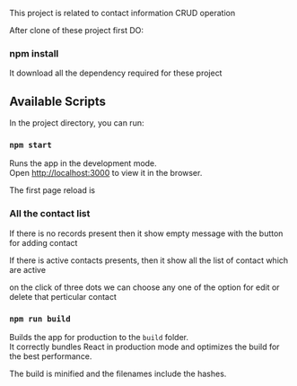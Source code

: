 This project is related to contact information CRUD operation

After clone of these project first DO:

### npm install

It download all the dependency required for these project

## Available Scripts

In the project directory, you can run:

### `npm start`

Runs the app in the development mode.<br />
Open [http://localhost:3000](http://localhost:3000) to view it in the browser.

The first page reload is 

### All the contact list 

If there is no records present then it show empty message with the button for adding contact

If there is active contacts presents, then it show all the list of contact which are active

on the click of three dots we can choose any one of the option for edit or delete that perticular contact

### `npm run build`

Builds the app for production to the `build` folder.<br />
It correctly bundles React in production mode and optimizes the build for the best performance.

The build is minified and the filenames include the hashes.<br />
